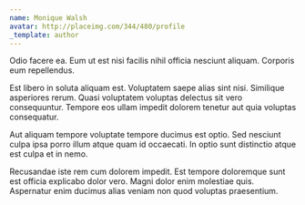 ```yaml
---
name: Monique Walsh
avatar: http://placeimg.com/344/480/profile
_template: author
---
```

Odio facere ea. Eum ut est nisi facilis nihil officia nesciunt aliquam. Corporis eum repellendus.
  
Est libero in soluta aliquam est. Voluptatem saepe alias sint nisi. Similique asperiores rerum. Quasi voluptatem voluptas delectus sit vero consequuntur. Tempore eos ullam impedit dolorem tenetur aut quia voluptas consequatur.
  
Aut aliquam tempore voluptate tempore ducimus est optio. Sed nesciunt culpa ipsa porro illum atque quam id occaecati. In optio sunt distinctio atque est culpa et in nemo.
  
Recusandae iste rem cum dolorem impedit. Est tempore doloremque sunt est officia explicabo dolor vero. Magni dolor enim molestiae quis. Aspernatur enim ducimus alias veniam non quod voluptas praesentium.

